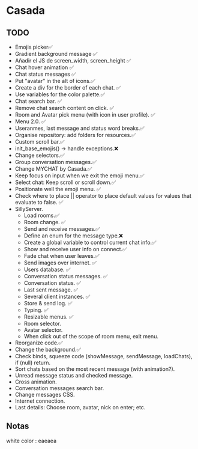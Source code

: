 # Casada
 
## TODO
- Emojis picker✅
- Gradient background message ✅
- Añadir el JS de screen_width, screen_height ✅
- Chat hover animation ✅
- Chat status messages ✅
- Put "avatar" in the alt of icons.✅
- Create a div for the border of each chat. ✅
- Use variables for the color palette.✅
- Chat search bar. ✅
- Remove chat search content on click. ✅
- Room and Avatar pick menu (with icon in user profile). ✅
- Menu 2.0. ✅
- Useranmes, last message and status word breaks.✅
- Organise repository: add folders for resources.✅
- Custom scroll bar.✅
- init_base_emojis() -> handle exceptions.❌
- Change selectors.✅
- Group conversation messages.✅
- Change MYCHAT by Casada.✅
- Keep focus on input when we exit the emoji menu.✅
- Select chat: Keep scroll or scroll down.✅
- Positionate well the emoji menu. ✅
- Check where to place || operator to place default values for values that evaluate to false. ✅
- SillyServer.
    - Load rooms.✅
    - Room change. ✅
    - Send and receive messages.✅
    - Define an enum for the message type.❌
    - Create a global variable to control current chat info.✅
    - Show and receive user info on connect.✅
    - Fade chat when user leaves.✅
    - Send images over internet. ✅
    - Users database. ✅
    - Conversation status messages. ✅
    - Conversation status. ✅
    - Last sent message. ✅
    - Several client instances. ✅
    - Store & send log. ✅
    - Typing. ✅
    - Resizable menus. ✅
    - Room selector.
    - Avatar selector.
    - When click out of the scope of room menu, exit menu.
- Reorganize code.✅
- Change the background.✅
- Check binds, squeeze code (showMessage, sendMessage, loadChats), if (null) return.
- Sort chats based on the most recent message (with animation?).
- Unread message status and checked message.
- Cross animation.
- Conversation messages search bar.
- Change messages CSS.
- Internet connection.
- Last details: Choose room, avatar, nick on enter; etc.

## Notas
white color : eaeaea
